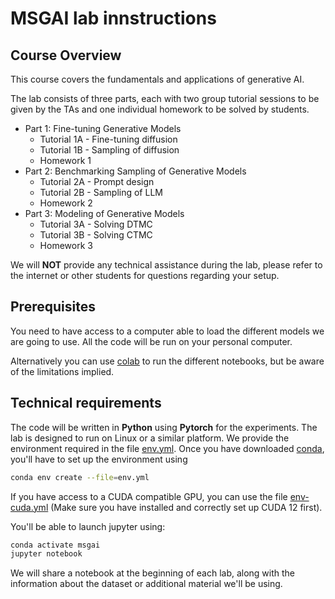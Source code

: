 # MSGAI lab innstructions

## Course Overview
This course covers the fundamentals and applications of generative AI.

The lab consists of three parts, each with two group tutorial sessions to be given by the TAs and one individual homework to be solved by students.

- Part 1: Fine-tuning Generative Models
    - Tutorial 1A - Fine-tuning diffusion
    - Tutorial 1B - Sampling of diffusion 
    - Homework 1 
- Part 2: Benchmarking Sampling of Generative Models
    - Tutorial 2A - Prompt design
    - Tutorial 2B - Sampling of LLM
    - Homework 2 
- Part 3: Modeling of Generative Models
    - Tutorial 3A - Solving DTMC
    - Tutorial 3B - Solving CTMC
    - Homework 3 
    

We will **NOT** provide any technical assistance during the lab, please refer to the internet or other students for questions regarding your setup.

## Prerequisites

You need to have access to a computer able to load the different models we are going to use. All the code will be run on your personal computer.

Alternatively you can use [colab](https://colab.google.com) to run the different notebooks, but be aware of the limitations implied.

## Technical requirements

The code will be written in **Python** using **Pytorch** for the experiments. The lab is designed to run on Linux or a similar platform. We provide the environment required in the file [env.yml](env.yml).
Once you have downloaded [conda](https://docs.anaconda.com/miniconda/#miniconda-latest-installer-links), you'll have to set up the environment using
````bash
conda env create --file=env.yml 
````

If you have access to a CUDA compatible GPU, you can use the file [env-cuda.yml](env-cuda.yml) (Make sure you have installed and correctly set up CUDA 12 first).

You'll be able to launch jupyter using:

````bash
conda activate msgai
jupyter notebook
````

We will share a notebook at the beginning of each lab, along with the information about the dataset or additional material we'll be using.


